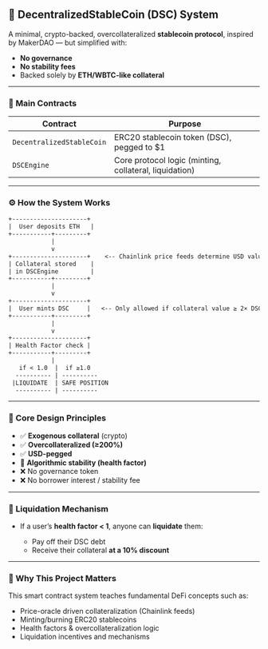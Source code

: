 
## 🏦 DecentralizedStableCoin (DSC) System

A minimal, crypto-backed, overcollateralized **stablecoin protocol**, inspired by MakerDAO — but simplified with:

* **No governance**
* **No stability fees**
* Backed solely by **ETH/WBTC-like collateral**

---

### 🔑 Main Contracts

| Contract                  | Purpose                                                |
| ------------------------- | ------------------------------------------------------ |
| `DecentralizedStableCoin` | ERC20 stablecoin token (DSC), pegged to \$1            |
| `DSCEngine`               | Core protocol logic (minting, collateral, liquidation) |

---

### ⚙️ How the System Works

```txt
+---------------------+
|  User deposits ETH   |
+-----------+---------+
            |
            v
+---------------------+    <-- Chainlink price feeds determine USD value
| Collateral stored    |
| in DSCEngine         |
+-----------+---------+
            |
            v
+---------------------+
|  User mints DSC     |   <-- Only allowed if collateral value ≥ 2× DSC minted
+-----------+---------+
            |
            v
+---------------------+
| Health Factor check |
+-----------+---------+
            |
   if < 1.0  |  if ≥1.0
  ---------- | ----------
 |LIQUIDATE  | SAFE POSITION
  ---------- | ----------
```

---

### 📌 Core Design Principles

* ✅ **Exogenous collateral** (crypto)
* ✅ **Overcollateralized (≥200%)**
* ✅ **USD-pegged**
* 🔁 **Algorithmic stability (health factor)**
* ❌ No governance token
* ❌ No borrower interest / stability fee

---

### 🚨 Liquidation Mechanism

* If a user’s **health factor < 1**, anyone can **liquidate** them:

  * Pay off their DSC debt
  * Receive their collateral **at a 10% discount**

---

### 📣 Why This Project Matters

This smart contract system teaches fundamental DeFi concepts such as:

* Price-oracle driven collateralization (Chainlink feeds)
* Minting/burning ERC20 stablecoins
* Health factors & overcollateralization logic
* Liquidation incentives and mechanisms
